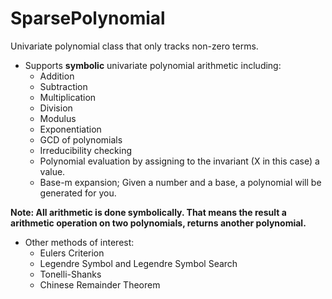 # SparsePolynomial
Univariate polynomial class that only tracks non-zero terms. 


* Supports **symbolic** univariate polynomial arithmetic including:
   * Addition
   * Subtraction
   * Multiplication
   * Division
   * Modulus
   * Exponentiation   
   * GCD of polynomials
   * Irreducibility checking
   * Polynomial evaluation by assigning to the invariant (X in this case) a value.
   * Base-m expansion; Given a number and a base, a polynomial will be generated for you.


**Note: All arithmetic is done symbolically. That means the result a arithmetic operation on two polynomials, returns another polynomial.**


* Other methods of interest:
   * Eulers Criterion
   * Legendre Symbol and Legendre Symbol Search
   * Tonelli-Shanks
   * Chinese Remainder Theorem
   
   

